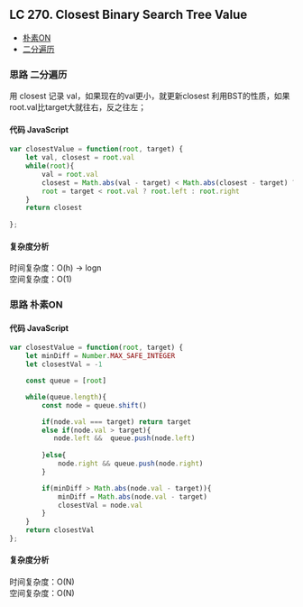 ## LC 270. Closest Binary Search Tree Value


- [朴素ON](#思路-朴素ON)
- [二分遍历](#思路-二分遍历)

### 思路 二分遍历
用 closest 记录 val，如果现在的val更小，就更新closest
利用BST的性质，如果root.val比target大就往右，反之往左；
#### 代码 JavaScript

```JavaScript
var closestValue = function(root, target) {
    let val, closest = root.val
    while(root){
        val = root.val 
        closest = Math.abs(val - target) < Math.abs(closest - target) ? val : closest;
        root = target < root.val ? root.left : root.right
    }
    return closest
    
};

```

#### 复杂度分析
时间复杂度：O(h) -> logn </br>
空间复杂度：O(1)
### 思路 朴素ON

#### 代码 JavaScript

```JavaScript
var closestValue = function(root, target) {
    let minDiff = Number.MAX_SAFE_INTEGER
    let closestVal = -1

    const queue = [root]

    while(queue.length){
        const node = queue.shift()

        if(node.val === target) return target
        else if(node.val > target){
           node.left &&  queue.push(node.left)
            
        }else{
            node.right && queue.push(node.right)
        }

        if(minDiff > Math.abs(node.val - target)){
            minDiff = Math.abs(node.val - target)
            closestVal = node.val
        }
    }
    return closestVal
};

```

#### 复杂度分析
时间复杂度：O(N) </br>
空间复杂度：O(N)